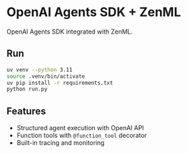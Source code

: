# OpenAI Agents SDK + ZenML

OpenAI Agents SDK integrated with ZenML.

## Run
```bash
uv venv --python 3.11
source .venv/bin/activate
uv pip install -r requirements.txt
python run.py
```

## Features
- Structured agent execution with OpenAI API
- Function tools with `@function_tool` decorator
- Built-in tracing and monitoring